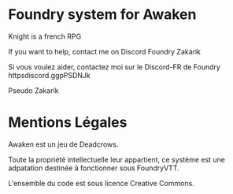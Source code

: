 # Foundry system for Awaken
Knight  is a french RPG

If you want to help, contact me on Discord Foundry  Zakarik

Si vous voulez aider, contactez moi sur le Discord-FR de Foundry  httpsdiscord.ggpPSDNJk

Pseudo  Zakarik

# Mentions Légales
Awaken est un jeu de Deadcrows.

Toute la propriété intellectuelle leur appartient, ce système est une adpatation destinée à fonctionner sous FoundryVTT.

L'ensemble du code est sous licence Creative Commons.
